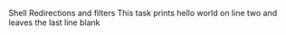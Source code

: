 Shell Redirections and filters
This task prints hello world on line two and leaves the last line blank
